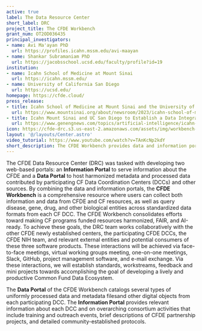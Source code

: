 ```yaml
---
active: true
label: The Data Resource Center
short_label: DRC
project_title: The CFDE Workbench
grant_num: OT2OD036435
principal_investigators:
- name: Avi Ma'ayan PhD
  url: https://profiles.icahn.mssm.edu/avi-maayan
- name: Shankar Subramaniam PhD
  url: https://jacobsschool.ucsd.edu/faculty/profile?id=19
institution:
- name: Icahn School of Medicine at Mount Sinai
  url: https://icahn.mssm.edu/
- name: University of California San Diego
  url: https://ucsd.edu/
homepage: https://cfde.cloud/
press_release:
- title: Icahn School of Medicine at Mount Sinai and the University of California San Diego Receive $8.5 Million Award to Establish a Data Integration Hub for NIH Common Fund Supported Programs
  url: https://www.mountsinai.org/about/newsroom/2023/icahn-school-of-medicine-at-mount-sinai-and-the-university-of-california-san-diego-receive-eight-million-award-to-establish-a-data-integration-hub-for-nih-common-fund-supported-programs?pk_vid=38ebfcefb8e0f9051738603978be88d2
- title: Icahn Mount Sinai and UC San Diego to Establish a Data Integration Hub
  url: https://www.genengnews.com/topics/artificial-intelligence/icahn-mount-sinai-and-uc-san-diego-to-establish-a-data-integration-hub/
icon: https://cfde-drc.s3.us-east-2.amazonaws.com/assets/img/workbench-logo.png
layout: '@/layouts/Center.astro'
video_tutorial: https://www.youtube.com/watch?v=TAnKcNp2kdY
short_description: The CFDE Workbench provides data and information portals, that enables users to access CF data, query biological entities, and engage with standardized, FAIR, AI-ready resources for biomedical research collaboration.
---
```

The CFDE Data Resource Center (DRC) was tasked with developing two web-based portals: an **Information Portal** to serve information about the CFDE and a **Data Portal** to host harmonized metadata and processed data contributed by participating CF Data Coordination Centers (DCCs) and other sources. By combining the data and information portals, the **CFDE Workbench** is a comprehensive resource where users can collect both information and data from CFDE and CF resources, as well as query disease, gene, drug, and other biological entities across standardized data formats from each CF DCC. The CFDE Workbench consolidates efforts toward making CF programs funded resources harmonized, FAIR, and AI-ready.
To achieve these goals, the DRC team works collaboratively with the other CFDE newly established centers, the participating CFDE DCCs, the CFDE NIH team, and relevant external entities and potential consumers of these three software products. These interactions will be achieved via face-to-face meetings, virtual working groups meeting, one-on-one meetings, Slack, GitHub, project management software, and e-mail exchange. Via these interactions, we will establish standards, workstreams, feedback and mini projects towards accomplishing the goal of developing a lively and productive Common Fund Data Ecosystem.

The **Data Portal** of the CFDE Workbench catalogs several types of uniformly processed data and metadata filesand other digital objects from each participating DCC. The **Information Portal** provides relevant information about each DCC and on overarching consortium activities that include training and outreach events, brief descriptions of CFDE partnership projects, and detailed community-established protocols.